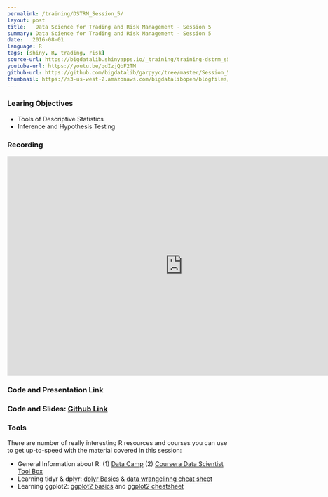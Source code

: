 ```yaml
---
permalink: /training/DSTRM_Session_5/
layout: post
title:   Data Science for Trading and Risk Management - Session 5
summary: Data Science for Trading and Risk Management - Session 5
date:   2016-08-01
language: R
tags: [shiny, R, trading, risk]
source-url: https://bigdatalib.shinyapps.io/_training/training-dstrm_s5.md
youtube-url: https://youtu.be/qdIzjQbF2TM
github-url: https://github.com/bigdatalib/garpyyc/tree/master/Session_5
thumbnail: https://s3-us-west-2.amazonaws.com/bigdatalibopen/blogfiles/Rlogo_thumb.png
---
```


### Learing Objectives

- Tools of Descriptive Statistics
- Inference and Hypothesis Testing

### Recording
<iframe width="800" height="500" src="https://www.youtube.com/embed/qdIzjQbF2TM" frameborder="0" allowfullscreen></iframe>

### Code and Presentation Link

### **Code and Slides:** [Github Link](https://github.com/bigdatalib/garpyyc/tree/master/Session_4_Modelling)

### Tools

There are number of really interesting R resources and courses you can use to get up-to-speed with the material covered in this session:

* General Information about R: (1) [Data Camp](https://www.datacamp.com/) (2) [Coursera Data Scientist Tool Box](https://www.coursera.org/course/datascitoolbox)
* Learning tidyr & dplyr: [dplyr Basics](https://cran.r-project.org/web/packages/dplyr/vignettes/introduction.html) & [data wrangelinng cheat sheet](https://www.rstudio.com/wp-content/uploads/2015/02/data-wrangling-cheatsheet.pdf)
* Learning ggplot2: [ggplot2 basics](http://www.noamross.net/blog/2012/10/5/ggplot-introduction.html) and [ggplot2 cheatsheet](https://www.rstudio.com/wp-content/uploads/2015/03/ggplot2-cheatsheet.pdf)

